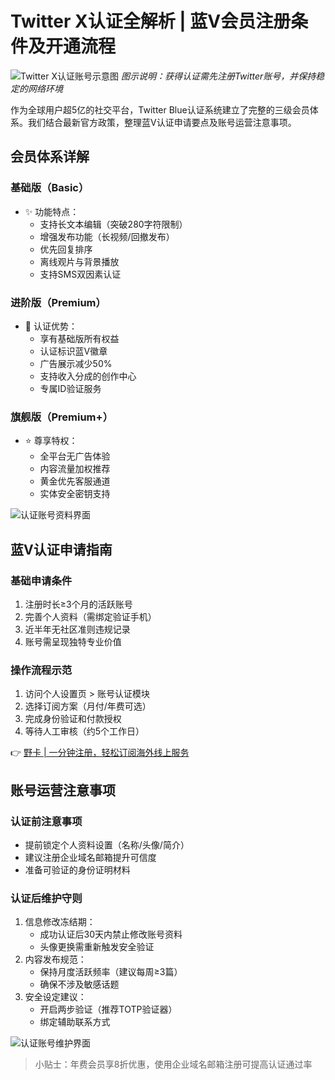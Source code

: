 # Twitter X认证全解析 | 蓝V会员注册条件及开通流程

![Twitter X认证账号示意图](https://bbtdd.com/wp-content/uploads/img/152969418164.webp)
*图示说明：获得认证需先注册Twitter账号，并保持稳定的网络环境*

作为全球用户超5亿的社交平台，Twitter Blue认证系统建立了完整的三级会员体系。我们结合最新官方政策，整理蓝V认证申请要点及账号运营注意事项。

## 会员体系详解

### 基础版（Basic）
- ✨ 功能特点：
  - 支持长文本编辑（突破280字符限制）
  - 增强发布功能（长视频/回撤发布）
  - 优先回复排序
  - 离线观片与背景播放
  - 支持SMS双因素认证

### 进阶版（Premium）
- 🔵 认证优势：
  - 享有基础版所有权益
  - 认证标识蓝V徽章
  - 广告展示减少50%
  - 支持收入分成的创作中心
  - 专属ID验证服务

### 旗舰版（Premium+）
- ⭐ 尊享特权：
  - 全平台无广告体验
  - 内容流量加权推荐
  - 黄金优先客服通道
  - 实体安全密钥支持

![认证账号资料界面](https://bbtdd.com/wp-content/uploads/img/0710145295737.webp)

## 蓝V认证申请指南

### 基础申请条件
1. 注册时长≥3个月的活跃账号
2. 完善个人资料（需绑定验证手机）
3. 近半年无社区准则违规记录
4. 账号需呈现独特专业价值

### 操作流程示范
1. 访问个人设置页 > 账号认证模块
2. 选择订阅方案（月付/年费可选）
3. 完成身份验证和付款授权
4. 等待人工审核（约5个工作日）

👉 [野卡 | 一分钟注册，轻松订阅海外线上服务](https://bbtdd.com/yeka)

## 账号运营注意事项

### 认证前注意事项
- 提前锁定个人资料设置（名称/头像/简介）
- 建议注册企业域名邮箱提升可信度
- 准备可验证的身份证明材料

### 认证后维护守则
1. 信息修改冻结期：
   - 成功认证后30天内禁止修改账号资料
   - 头像更换需重新触发安全验证
2. 内容发布规范：
   - 保持月度活跃频率（建议每周≥3篇）
   - 确保不涉及敏感话题
3. 安全设定建议：
   - 开启两步验证（推荐TOTP验证器）
   - 绑定辅助联系方式

![认证账号维护界面](https://bbtdd.com/wp-content/uploads/img/579276318043730.webp)

> 小贴士：年费会员享8折优惠，使用企业域名邮箱注册可提高认证通过率
